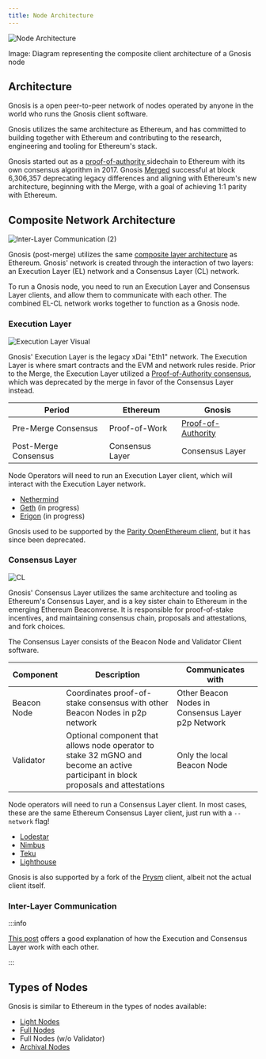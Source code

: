```yaml
---
title: Node Architecture
---
```



![Node Architecture](https://user-images.githubusercontent.com/75987728/215083774-0e502269-e60e-4542-af86-37a5015b58a5.png)

Image: Diagram representing the composite client architecture of a Gnosis node

## Architecture

Gnosis is a open peer-to-peer network of nodes operated by anyone in the world who runs the Gnosis client software. 

Gnosis utilizes the same architecture as Ethereum, and has committed to building together with Ethereum and contributing to the research, engineering and tooling for Ethereum's stack. 

Gnosis started out as a [proof-of-authority ](../specs/consensus/aura.md) sidechain to Ethereum with its own consensus algorithm in 2017. Gnosis [Merged](/updates/2022/12/10/merge) successful at block 6,306,357 deprecating legacy differences and aligning with Ethereum's new architecture, beginning with the Merge, with a goal of achieving 1:1 parity with Ethereum. 

## Composite Network Architecture

![Inter-Layer Communication (2)](https://user-images.githubusercontent.com/75987728/215086305-2509e25d-1f70-4fad-ad47-187d0f60bf3e.png)

Gnosis (post-merge) utilizes the same [composite layer architecture](https://hackmd.io/@n0ble/the-merge-terminology) as Ethereum. Gnosis' network is created through the interaction of two layers: an Execution Layer (EL) network and a Consensus Layer (CL) network. 

To run a Gnosis node, you need to run an Execution Layer and Consensus Layer clients, and allow them to communicate with each other. The combined EL-CL network works together to function as a Gnosis node. 

### Execution Layer

![Execution Layer Visual](https://user-images.githubusercontent.com/75987728/215084096-9795f4f4-bf01-4bc9-be53-eada8bd24c0a.png)

Gnosis' Execution Layer is the legacy xDai "Eth1" network. The Execution Layer is where smart contracts and the EVM and network rules reside. Prior to the Merge, the Execution Layer utilized a [Proof-of-Authority consensus](../specs/consensus/aura.md), which was deprecated by the merge in favor of the Consensus Layer instead. 

| Period               | Ethereum        | Gnosis                                              |
| -------------------- | --------------- | --------------------------------------------------- |
| Pre-Merge Consensus  | Proof-of-Work   | [Proof-of-Authority](../specs/consensus/aura.md) |
| Post-Merge Consensus | Consensus Layer | Consensus Layer                                     |

Node Operators will need to run an Execution Layer client, which will interact with the Execution Layer network. 

- [Nethermind](./guide/execution/nethermind.md)
- [Geth](./guide/execution/geth.md) (in progress)
- [Erigon](./guide/execution/erigon.md) (in progress)

Gnosis used to be supported by the [Parity OpenEthereum client](./guide/execution/openethereum.md), but it has since been deprecated. 

### Consensus Layer

![CL](https://user-images.githubusercontent.com/75987728/215083996-54f66fd6-337d-46e7-ac55-66eeda4fc4a7.png)

Gnosis' Consensus Layer utilizes the same architecture and tooling as Ethereum's Consensus Layer, and is a key sister chain to Ethereum in the emerging Ethereum Beaconverse. It is responsible for proof-of-stake incentives, and maintaining consensus chain, proposals and attestations, and fork choices. 

The Consensus Layer consists of the Beacon Node and Validator Client software. 

| Component   | Description                                                                                                                        | Communicates with                                 |
| ----------- | ---------------------------------------------------------------------------------------------------------------------------------- | ------------------------------------------------- |
| Beacon Node | Coordinates proof-of-stake consensus with other Beacon Nodes in p2p network                                                        | Other Beacon Nodes in Consensus Layer p2p Network |
| Validator   | Optional component that allows node operator to stake 32 mGNO and become an active participant in block proposals and attestations | Only the local Beacon Node                        |


Node operators will need to run a Consensus Layer client. In most cases, these are the same Ethereum Consensus Layer client, just run with a `--network` flag!

- [Lodestar](./guide/beacon/lodestar.md)
- [Nimbus](./guide/beacon/nimbus.md)
- [Teku](./guide/beacon/teku.md)
- [Lighthouse](./guide/beacon/lighthouse.md)

Gnosis is also supported by a fork of the [Prysm](./guide/beacon/prysm.md) client, albeit not the actual client itself. 

### Inter-Layer Communication

:::info

[This post](https://hackmd.io/@n0ble/ethereum_consensus_upgrade_mainnet_perspective) offers a good explanation of how the Execution and Consensus Layer work with each other. 

:::

## Types of Nodes

Gnosis is similar to Ethereum in the types of nodes available: 

- [Light Nodes](https://ethereum.org/en/developers/docs/nodes-and-clients/#light-node)
- [Full Nodes](https://ethereum.org/en/developers/docs/nodes-and-clients/#full-node)
- Full Nodes (w/o Validator)
- [Archival Nodes](https://ethereum.org/en/developers/docs/nodes-and-clients/#archive-node)
